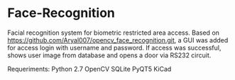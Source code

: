 # Face-Recognition
Facial recognition system for biometric restricted area access. 
Based on https://github.com/Aryal007/opencv_face_recognition.git, a GUI was added for access login with username and password. If access was successful, shows user image from database and opens a door via RS232 circuit.

Requeriments:
Python 2.7
OpenCV
SQLite
PyQT5
KiCad
